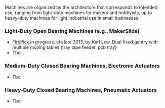 Machines are organized by the architecture that corresponds to intended use, ranging from light-duty machines for makers and hobbyists, up to heavy-duty machines for light industrial use in small businesses.

### Light-Duty Open Bearing Machines (e.g., MakerSlide)
* [FirePick](http://www.firepick.org) in progress, eta late 2013, by Karl Lew. Dual fixed gantry with multiple moving tables (tray tape feeder, pcb tray)
* Tbd

### Medium-Duty Closed Bearing Machines, Electronic Actuators
* Tbd

### Heavy-Duty Closed Bearing Machines, Pneumatic Actuators
* Tbd
